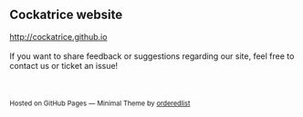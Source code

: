## Cockatrice website

http://cockatrice.github.io
<br>
<br>
If you want to share feedback or suggestions regarding our site, feel free to contact us or ticket an issue!
<br>
<br>
<br>
<br>
<sup>Hosted on GitHub Pages &mdash; Minimal Theme by <a href="https://github.com/orderedlist">orderedlist</a><sub>
